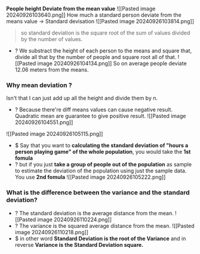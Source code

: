 **People height Deviate from the mean value**
![[Pasted image 20240926103640.png]]
How much a standard person deviate from the means value -> Standard devisation
![[Pasted image 20240926103814.png]]
>  so standard deviation is the square root of the sum of values divided by the number of values. 

+ ? We substract the height of each person to the means and square that, divide all that by the number of people and square root all of that.
![[Pasted image 20240926104134.png]]
So on average people deviate 12.06 meters from the means.

### Why mean deviation ?
Isn't that I can just add up all the height and divide them by n. 
+ ? Because there're diff means values can cause negative result. Quadratic mean are guarantee to give positive result.
	![[Pasted image 20240926104551.png]]

![[Pasted image 20240926105115.png]]

+ $ Say that you want to **calculating the standard deviation of "hours a person playing game" of the whole population**, you would take the **1st fomula** 
+ ? but if you just **take a group of people out of the population** as sample to estimate the deviation of the population using just the sample data. You use **2nd fomula**
![[Pasted image 20240926105222.png]]

### What is the difference between the variance and the standard deviation? 
+ ? The standard deviation is the average distance from the mean.
	![[Pasted image 20240926110224.png]]
+ ? The variance is the squared average distance from the mean.
	![[Pasted image 20240926110218.png]]
+ $ in other word **Standard Deviation is the root of the Variance** and in reverse **Variance is the Standard Deviation square.**

